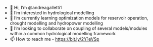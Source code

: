 - 👋 Hi, I’m @andreagalletti1
- 👀 I’m interested in hydrological modelling
- 🌱 I’m currently learning optimization models for reservoir operation, drought modelling and hydropower modelling
- 💞️ I’m looking to collaborate on coupling of several models/modules within a common hydrological modelling framework
- 📫 How to reach me - https://bit.ly/2Y1eVSp

<!---
andreagalletti1/andreagalletti1 is a ✨ special ✨ repository because its `README.md` (this file) appears on your GitHub profile.
You can click the Preview link to take a look at your changes.
--->
